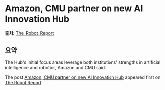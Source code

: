 # Amazon, CMU partner on new AI Innovation Hub

**출처:** [The_Robot_Report](https://www.therobotreport.com/amazon-cmu-partner-on-new-ai-innovation-hub/)

## 요약
The Hub's initial focus areas leverage both institutions' strengths in artificial intelligence and robotics, Amazon and CMU said.

The post [Amazon, CMU partner on new AI Innovation Hub](https://www.therobotreport.com/amazon-cmu-partner-on-new-ai-innovation-hub/) appeared first on [The Robot Report](https://www.therobotreport.com).
